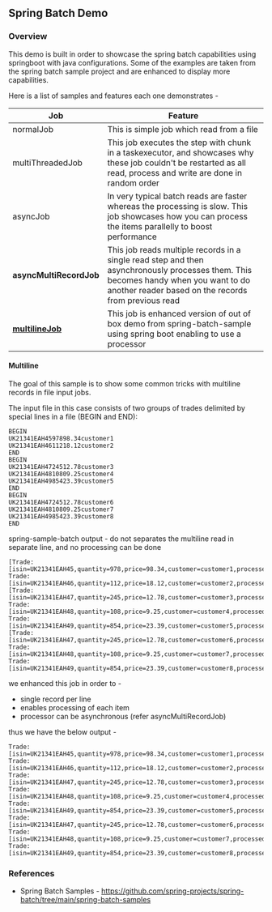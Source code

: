 ## Spring Batch Demo

### Overview

This demo is built in order to showcase the spring batch capabilities using springboot with java configurations. Some of the examples are taken from the spring batch sample project and are enhanced to display more capabilities.

Here is a list of samples and features each one demonstrates -


| Job        | Feature           |
| ------------- | ------------- |
| normalJob      | This is simple job which read from a file |
| multiThreadedJob      | This job executes the step with chunk in a taskexecutor, and showcases why these job couldn't be restarted as all read, process and write are done in random order      |
| asyncJob | In very typical batch reads are faster whereas the processing is slow. This job showcases how you can process the items parallelly to boost performance      |
| **asyncMultiRecordJob**      | This job reads multiple records in a single read step and then asynchronously processes them. This becomes handy when you want to do another reader based on the records from previous read |
| [**multilineJob**](#multiline)      | This job is enhanced version of out of box demo from spring-batch-sample using spring boot enabling to use a processor  |


#### Multiline

The goal of this sample is to show some common tricks with multiline records in file input jobs.

The input file in this case consists of two groups of trades
delimited by special lines in a file (BEGIN and END):

    BEGIN
    UK21341EAH4597898.34customer1
    UK21341EAH4611218.12customer2
    END
    BEGIN
    UK21341EAH4724512.78customer3
    UK21341EAH4810809.25customer4
    UK21341EAH4985423.39customer5
    END
    BEGIN
    UK21341EAH4724512.78customer6
    UK21341EAH4810809.25customer7
    UK21341EAH4985423.39customer8
    END

spring-sample-batch output - do not separates the multiline read in separate line, and no processing can be done

    [Trade: [isin=UK21341EAH45,quantity=978,price=98.34,customer=customer1,processed=false], Trade: [isin=UK21341EAH46,quantity=112,price=18.12,customer=customer2,processed=false]]
    [Trade: [isin=UK21341EAH47,quantity=245,price=12.78,customer=customer3,processed=false], Trade: [isin=UK21341EAH48,quantity=108,price=9.25,customer=customer4,processed=false], Trade: [isin=UK21341EAH49,quantity=854,price=23.39,customer=customer5,processed=false]]
    [Trade: [isin=UK21341EAH47,quantity=245,price=12.78,customer=customer6,processed=false], Trade: [isin=UK21341EAH48,quantity=108,price=9.25,customer=customer7,processed=false], Trade: [isin=UK21341EAH49,quantity=854,price=23.39,customer=customer8,processed=false]]

we enhanced this job in order to  - 
  * single record per line 
  * enables processing of each item
  * processor can be asynchronous (refer asyncMultiRecordJob)

thus we have the below output -

    Trade: [isin=UK21341EAH45,quantity=978,price=98.34,customer=customer1,processed=true]
    Trade: [isin=UK21341EAH46,quantity=112,price=18.12,customer=customer2,processed=true]
    Trade: [isin=UK21341EAH47,quantity=245,price=12.78,customer=customer3,processed=true]
    Trade: [isin=UK21341EAH48,quantity=108,price=9.25,customer=customer4,processed=true]
    Trade: [isin=UK21341EAH49,quantity=854,price=23.39,customer=customer5,processed=true]
    Trade: [isin=UK21341EAH47,quantity=245,price=12.78,customer=customer6,processed=true]
    Trade: [isin=UK21341EAH48,quantity=108,price=9.25,customer=customer7,processed=true]
    Trade: [isin=UK21341EAH49,quantity=854,price=23.39,customer=customer8,processed=true]

### References
  * Spring Batch Samples - https://github.com/spring-projects/spring-batch/tree/main/spring-batch-samples

